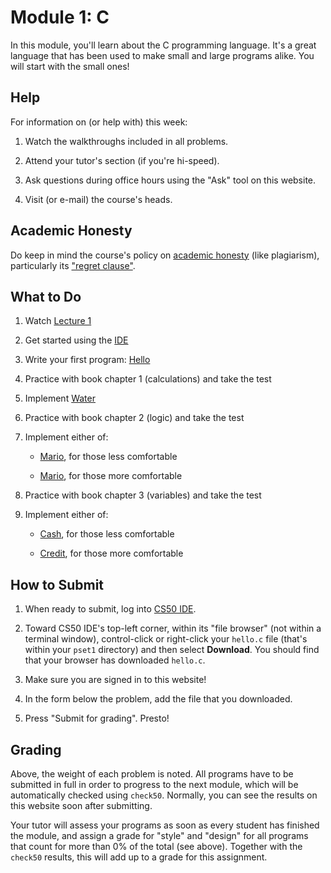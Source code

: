 # Module 1: C

In this module, you'll learn about the C programming language. It's a great language that has been used to make small and large programs alike. You will start with the small ones!


## Help

For information on (or help with) this week:

1. Watch the walkthroughs included in all problems.

2. Attend your tutor's section (if you're hi-speed).

3. Ask questions during office hours using the "Ask" tool on this website.

4. Visit (or e-mail) the course's heads.


## Academic Honesty

Do keep in mind the course's policy on [academic honesty](/syllabus#academic_honesty) (like plagiarism), particularly its ["regret clause"](/syllabus#regret).


## What to Do

1. Watch [Lecture 1](/lectures/lecture-1)

2. Get started using the [IDE](/training/ide)

2. Write your first program: [Hello](/problems/hello)

3. Practice with book chapter 1 (calculations) and take the test

4. Implement [Water](/problems/water)

5. Practice with book chapter 2 (logic) and take the test

6. Implement either of:

    - [Mario](/problems/mario-less), for those less comfortable

    - [Mario](/problems/mario-more), for those more comfortable

7. Practice with book chapter 3 (variables) and take the test

8. Implement either of:

    - [Cash](/problems/cash), for those less comfortable

    - [Credit](/problems/credit), for those more comfortable


## How to Submit

1. When ready to submit, log into [CS50 IDE](https://cs50.io/).

2. Toward CS50 IDE's top-left corner, within its "file browser" (not within a terminal window), control-click or right-click your `hello.c` file (that's within your `pset1` directory) and then select **Download**. You should find that your browser has downloaded `hello.c`.

3. Make sure you are signed in to this website!

4. In the form below the problem, add the file that you downloaded.

5. Press "Submit for grading". Presto!


## Grading

Above, the weight of each problem is noted. All programs have to be submitted in full in order to progress to the next module, which will be automatically checked using `check50`. Normally, you can see the results on this website soon after submitting.

Your tutor will assess your programs as soon as every student has finished the module, and assign a grade for "style" and "design" for all programs that count for more than 0% of the total (see above). Together with the `check50` results, this will add up to a grade for this assignment.
